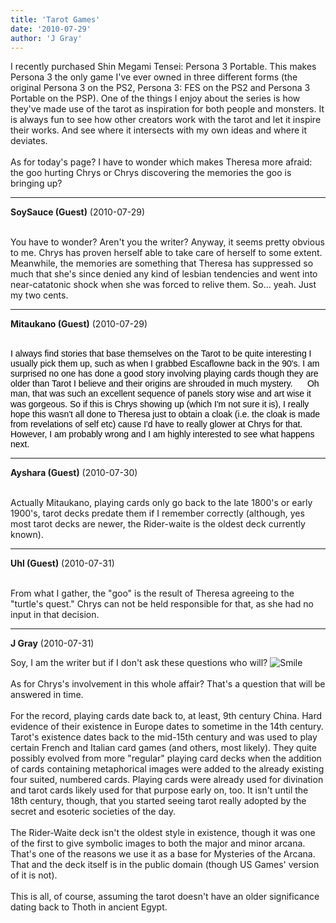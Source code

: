 ```yaml
---
title: 'Tarot Games'
date: '2010-07-29'
author: 'J Gray'
---
```


I recently purchased Shin Megami Tensei: Persona 3 Portable. This makes Persona 3 the only game I've ever owned in three different forms (the original Persona 3 on the PS2, Persona 3: FES on the PS2 and Persona 3 Portable on the PSP). One of the things I enjoy about the series is how they've made use of the tarot as inspiration for both people and monsters. It is always fun to see how other creators work with the tarot and let it inspire their works. And see where it intersects with my own ideas and where it deviates.<br><br>As for today's page? I have to wonder which makes Theresa more afraid: the goo hurting Chrys or Chrys discovering the memories the goo is bringing up?<br>

---
**SoySauce (Guest)** (2010-07-29)

<br> You have to wonder? Aren't you the writer? Anyway, it seems pretty obvious to me. Chrys has proven herself able to take care of herself to some extent. Meanwhile, the memories are something that Theresa has suppressed so much that she's since denied any kind of lesbian tendencies and went into near-catatonic shock when she was forced to relive them. So... yeah. Just my two cents.

---
**Mitaukano (Guest)** (2010-07-29)

<br><span style="font-family: Arial, sans-serif; color: black; ">I always find stories that base themselves on the Tarot to be quite interesting I usually pick them up, such as when I grabbed Escaflowne back in the 90's. I am surprised no one has done a good story involving playing cards though they are older than Tarot I believe and their origins are shrouded in much mystery.&nbsp;</span><span style="line-height: 115%; font-family: Arial, sans-serif; color: black; ">&nbsp;&nbsp; &nbsp; Oh man, that was such an excellent sequence of panels story wise and art wise it was gorgeous. So if this is Chrys showing up (which I'm not sure it is), I really hope this wasn't all done to Theresa just to obtain a cloak (i.e. the cloak is made from revelations of self etc) cause I'd have to really glower at Chrys for that. However, I am probably wrong and I am highly interested to see what happens next.&nbsp;</span>

---
**Ayshara (Guest)** (2010-07-30)

<br> Actually Mitaukano, playing cards only go back to the late 1800's or early 1900's, tarot decks predate them if I remember correctly (although, yes most tarot decks are newer, the Rider-waite is the oldest deck currently known).<br>

---
**Uhl (Guest)** (2010-07-31)

<br> From what I gather, the "goo" is the result of Theresa agreeing to the "turtle's quest." Chrys can not be held responsible for that, as she had no input in that decision.<br>

---
**J Gray** (2010-07-31)

Soy, I am the writer but if I don't ask these questions who will? <img src="/smilies/smile.gif" alt="Smile" border="0"><br><br>As for Chrys's involvement in this whole affair? That's a question that will be answered in time.<br><br>For the record, playing cards date back to, at least, 9th century China. Hard evidence of their existence in Europe dates to sometime in the 14th century. Tarot's existence dates back to the mid-15th century and was used to play certain French and Italian card games (and others, most likely). They quite possibly evolved from more "regular" playing card decks when the addition of cards containing metaphorical images were added to the already existing four suited, numbered cards. Playing cards were already used for divination and tarot cards likely used for that purpose early on, too. It isn't until the 18th century, though, that you started seeing tarot really adopted by the secret and esoteric societies of the day.<br><br>The Rider-Waite deck isn't the oldest style in existence, though it was one of the first to give symbolic images to both the major and minor arcana. That's one of the reasons we use it as a base for Mysteries of the Arcana. That and the deck itself is in the public domain (though US Games' version of it is not).<br><br>This is all, of course, assuming the tarot doesn't have an older significance dating back to Thoth in ancient Egypt.<br><br><br>

